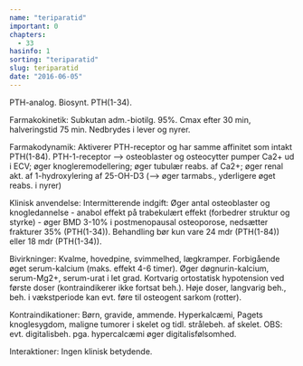 ```yaml
---
name: "teriparatid"
important: 0
chapters:  
  - 33
hasinfo: 1
sorting: "teriparatid"
slug: teriparatid
date: "2016-06-05"
---
```


PTH-analog. Biosynt. PTH(1-34).

Farmakokinetik: Subkutan adm.-biotilg. 95%. Cmax efter 30 min, halveringstid 75 min. Nedbrydes i lever og nyrer.

Farmakodynamik: Aktiverer PTH-receptor og har samme affinitet som intakt PTH(1-84). PTH-1-receptor --> osteoblaster og osteocytter pumper Ca2+ ud i ECV; øger knogleremodellering; øger tubulær reabs. af Ca2+; øger renal akt. af 1-hydroxylering af 25-OH-D3 (--> øger tarmabs., yderligere øget reabs. i nyrer)

Klinisk anvendelse: Intermitterende indgift: Øger antal osteoblaster og knogledannelse - anabol effekt på trabekulært effekt (forbedrer struktur og styrke) - øger BMD 3-10% i postmenopausal osteoporose, nedsætter frakturer 35% (PTH(1-34)). Behandling bør kun vare 24 mdr (PTH(1-84)) eller 18 mdr (PTH(1-34)).

Bivirkninger: Kvalme, hovedpine, svimmelhed, lægkramper. Forbigående øget serum-kalcium (maks. effekt 4-6 timer). Øger døgnurin-kalcium, serum-Mg2+, serum-urat i let grad. Kortvarig ortostatisk hypotension ved første doser (kontraindikerer ikke fortsat beh.). Høje doser, langvarig beh., beh. i vækstperiode kan evt. føre til osteogent sarkom (rotter).

Kontraindikationer: Børn, gravide, ammende. Hyperkalcæmi, Pagets knoglesygdom, maligne tumorer i skelet og tidl. strålebeh. af skelet. OBS: evt. digitalisbeh. pga. hypercalcæmi øger digitalisfølsomhed.

Interaktioner: Ingen klinisk betydende.
